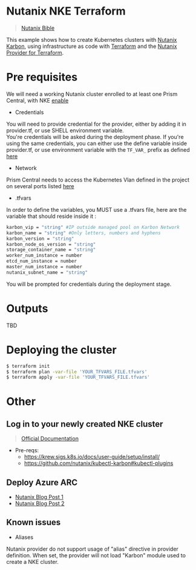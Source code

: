 Nutanix NKE Terraform
============

> [Nutanix Bible](https://www.nutanixbible.com/18a-book-of-cloud-native-services-nutanix-kubernetes-engine.html)

This example shows how to create Kubernetes clusters with [Nutanix Karbon](https://www.nutanix.com/products/karbon), using infrastructure as code with [Terraform](https://www.terraform.io/)  and the [Nutanix Provider for Terraform](https://registry.terraform.io/providers/nutanix/nutanix/latest). 

# Pre requisites

We will need a working Nutanix cluster enrolled to at least one Prism Central, with NKE [enable](https://portal.nutanix.com/page/documents/details?targetId=Nutanix-Kubernetes-Engine-v2_9:Nutanix-Kubernetes-Engine-v2_9)

- Credentials

You will need to provide credential for the provider, either by adding it in provider.tf, or use SHELL environment variable.\
You're credentials will be asked during the deployment phase. If you're using the same credentials, you can either use the define variable inside provider.tf, or use environment variable with the `TF_VAR_` prefix as defined [here](https://developer.hashicorp.com/terraform/language/values/variables#environment-variables)

- Network

Prism Central needs to access the Kubernetes Vlan defined in the project on several ports listed [here](https://portal.nutanix.com/page/documents/list?type=software&filterKey=software&filterVal=Ports%20and%20Protocols&productType=Nutanix%20Kubernetes%20Engine)

- .tfvars

In order to define the variables, you MUST use a .tfvars file, here are the variable that should reside inside it :

```bash
karbon_vip = "string" #IP outside managed pool on Karbon Network
karbon_name = "string" #Only letters, numbers and hyphens
karbon_version = "string"
karbon_node_os_version = "string"
storage_container_name = "string"
worker_num_instance = number
etcd_num_instance = number
master_num_instance = number
nutanix_subnet_name = "string"
```

You will be prompted for credentials during the deployment stage.

# Outputs

TBD

# Deploying the cluster

```bash
$ terraform init
$ terraform plan -var-file 'YOUR_TFVARS_FILE.tfvars'
$ terraform apply -var-file 'YOUR_TFVARS_FILE.tfvars'
```

# Other

## Log in to your newly created NKE cluster

> [Official Documentation](https://github.com/nutanix/kubectl-karbon)

- Pre-reqs:
  - https://krew.sigs.k8s.io/docs/user-guide/setup/install/
  - https://github.com/nutanix/kubectl-karbon#kubectl-plugins

## Deploy Azure ARC
- [Nutanix Blog Post 1](https://www.nutanix.dev/2022/05/11/nutanix-nke-microsoft-azure-arc-part-1/)
- [Nutanix Blog Post 2](https://www.nutanix.dev/2022/05/16/nutanix-nke-microsoft-azure-arc-part-2/)

## Known issues

- Aliases

Nutanix provider do not support usage of "alias" directive in provider definition.
When set, the provider will not load "Karbon" module used to create a NKE cluster.
